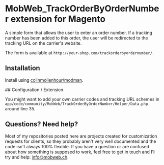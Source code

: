 # MobWeb_TrackOrderByOrderNumber extension for Magento

A simple form that allows the user to enter an order number. If a tracking number has been added to this order, the user will be redirected to the tracking URL on the carrier's website.

The form is available at ```http://your-shop.com/trackorderbyordernumber/```.

## Installation

Install using [colinmollenhour/modman](https://github.com/colinmollenhour/modman/).

## Configuration / Extension

You might want to add your own carrier codes and tracking URL schemes in ```app/code/community/MobWeb/TrackOrderByOrderNumber/Helper/Data.php``` around line 35.

## Questions? Need help?

Most of my repositories posted here are projects created for customization requests for clients, so they probably aren't very well documented and the code isn't always 100% flexible. If you have a question or are confused about how something is supposed to work, feel free to get in touch and I'll try and help: [info@mobweb.ch](mailto:info@mobweb.ch).